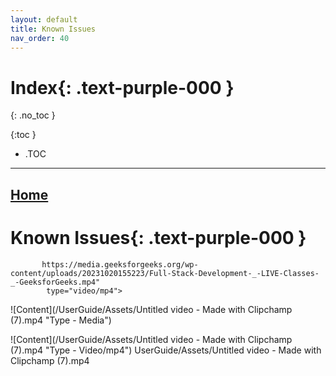 ```yaml
---
layout: default
title: Known Issues
nav_order: 40
---
```


<html>
<head>
<style>
.button {
  padding: 5px 12px;
  text-align: center;
  text-decoration: none;
  display: inline-block;
  font-size: 9px;
  margin: 4px 2px;
  cursor: pointer; }
.button1 {background-color: #555555;} /* Black */
.button2 {background-color: white;}
.button1 {color: white;}
.button2 {color: grey;}
.button1 {border: none;}
.button2 {border: 1px solid grey}
.button1 {border-radius: 5px;}
.button2 {border-radius: 5px;}
</style>
</head>
</html>

# **Index**{: .text-purple-000 }
{: .no_toc }

{:toc }
- .TOC

___

## [Home](https://docs.mrqr.me/)
# **Known Issues**{: .text-purple-000 }

           https://media.geeksforgeeks.org/wp-content/uploads/20231020155223/Full-Stack-Development-_-LIVE-Classes-_-GeeksforGeeks.mp4"
            type="video/mp4">
![Content](/UserGuide/Assets/Untitled video - Made with Clipchamp (7).mp4 "Type - Media")

![Content](/UserGuide/Assets/Untitled video - Made with Clipchamp (7).mp4 "Type - Video/mp4")
UserGuide/Assets/Untitled video - Made with Clipchamp (7).mp4
